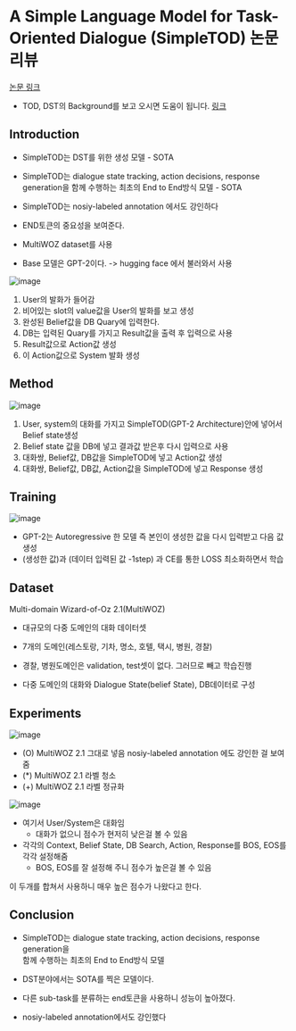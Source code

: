 A Simple Language Model for Task-Oriented Dialogue (SimpleTOD) 논문 리뷰
=============================
[논문 링크](https://arxiv.org/abs/2005.00796)

- TOD, DST의 Background를 보고 오시면 도움이 됩니다.
  [링크](https://ahdbsgh.github.io/momo.github.io/TOD,-DST/)

## Introduction
- SimpleTOD는 DST를 위한 생성 모델 - SOTA

- SimpleTOD는 dialogue state tracking, action decisions, response generation을 함께 수행하는
   최초의 End to End방식 모델 - SOTA

- SimpleTOD는 nosiy-labeled annotation 에서도 강인하다

- END토큰의 중요성을 보여준다. 

- MultiWOZ dataset를 사용

- Base 모델은 GPT-2이다.  -> hugging face 에서 불러와서 사용 



![image](https://user-images.githubusercontent.com/60643542/112971984-bb5ed200-918a-11eb-8d32-70ced7eb3496.png)

1. User의 발화가 들어감
2. 비어있는 slot의 value값을 User의 발화를 보고 생성
3. 완성된 Belief값을 DB Quary에 입력한다.
4. DB는 입력된 Quary를 가지고 Result값을 출력 후 입력으로 사용
5. Result값으로 Action값 생성
6. 이 Action값으로 System 발화 생성

## Method

![image](https://user-images.githubusercontent.com/60643542/112972870-b1899e80-918b-11eb-8d24-839db68ffe26.png)

1. User, system의 대화를 가지고 SimpleTOD(GPT-2 Architecture)안에 넣어서 Belief state생성
2. Belief state 값을 DB에 넣고 결과값 받은후 다시 입력으로 사용
3. 대화쌍, Belief값, DB값을 SimpleTOD에 넣고 Action값 생성
4. 대화쌍, Belief값, DB값, Action값을 SimpleTOD에 넣고 Response 생성

## Training

![image](https://user-images.githubusercontent.com/60643542/112973471-53a98680-918c-11eb-9b49-cd17be67378e.png)

- GPT-2는 Autoregressive 한 모델 즉 본인이 생성한 값을 다시 입력받고 다음 값 생성
- (생성한 값)과 (데이터 입력된 값 -1step) 과 CE를 통한 LOSS 최소화하면서 학습

## Dataset

Multi-domain Wizard-of-Oz 2.1(MultiWOZ)

- 대규모의 다중 도메인의 대화 데이터셋 

- 7개의 도메인(레스토랑, 기차, 명소, 호텔, 택시, 병원, 경찰)

- 경찰, 병원도메인은 validation, test셋이 없다. 그러므로 빼고 학습진행

- 다중 도메인의 대화와 Dialogue State(belief State), DB데이터로 구성

## Experiments
![image](https://user-images.githubusercontent.com/60643542/112974136-142f6a00-918d-11eb-8465-3e47bc7f20b1.png)

- (O) MultiWOZ 2.1 그대로 넣음 nosiy-labeled annotation 에도 강인한 걸 보여줌   
- (*) MultiWOZ 2.1 라벨 청소   
- (+) MultiWOZ 2.1 라벨 정규화 

![image](https://user-images.githubusercontent.com/60643542/112974373-58bb0580-918d-11eb-9b87-92d4ec24edb8.png)

- 여기서 User/System은 대화임 
  - 대화가 없으니 점수가 현저히 낮은걸 볼 수 있음
- 각각의 Context, Belief State, DB Search, Action, Response를 BOS, EOS를 각각 설정해줌
  - BOS, EOS를 잘 설정해 주니 점수가 높은걸 볼 수 있음
  
이 두개를 합쳐서 사용하니 매우 높은 점수가 나왔다고 한다. 

## Conclusion
- SimpleTOD는 dialogue state tracking, action decisions, response generation을    
  함께 수행하는 최초의 End to End방식 모델

- DST분야에서는 SOTA를 찍은 모델이다. 

- 다른 sub-task를 분류하는 end토큰을 사용하니 성능이 높아졌다. 

- nosiy-labeled annotation에서도 강인했다
